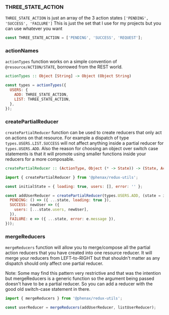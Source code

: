 
### THREE_STATE_ACTION
`THREE_STATE_ACTION` is just an array of the 3 action states `['PENDING', 'SUCCESS', 'FAILURE']`
This is just the set that I use for my projects but you can use whatever you want

```js
const THREE_STATE_ACTION = ['PENDING', 'SUCCESS', 'REQUEST'];
```


### actionNames
`actionTypes` function works on a simple convention of `@resource/ACTION/STATE`, borrowed from the REST world.

```haskell
actionTypes :: Object [String] -> Object (Object String)
```

```js
const types = actionTypes({
  USERS: {
    ADD: THREE_STATE_ACTION,
    LIST: THREE_STATE_ACTION,
  },
});
```


### createPartialReducer
`createPartialReducer` function can be used to create reducers that only act on actions on that resource. For example a dispatch of type `types.USERS.LIST.SUCCESS` will not affect anything inside a partial reducer for `types.USERS.ADD`.
Also the reason for choosing an object over switch case statements is that it will promote using smaller functions inside your reducers for a more composable.

```haskell
createPartialReducer :: (ActionType, Object (* -> State)) -> (State, Action) -> State
```

```js
import { createPartialReducer } from '@phenax/redux-utils';

const initialState = { loading: true, users: [], error: '' };

const addUserReducer = createPartialReducer(types.USERS.ADD, (state = initialState, action) => ({
  PENDING: () => ({ ...state, loading: true }),
  SUCCESS: newUser => ({
    users: [...state.users, newUser],
  }),
  FAILURE: e => ({ ...state, error: e.message }),
}));
```


### mergeReducers
`mergeReducers` function will allow you to merge/compose all the partial action reducers that you have created into one resource reducer. It will merge your reducers from LEFT-to-RIGHT but that shouldn't matter as any dispatch should only affect one partial reducer.

Note: Some may find this pattern very restrictive and that was the intention but mergeReducers is a generic function so the argument being passed doesn't have to be a partial reducer. So you can add a reducer with the good old switch-case statement in there.

```js
import { mergeReducers } from '@phenax/redux-utils';

const userReducer = mergeReducers(addUserReducer, listUserReducer);
```

